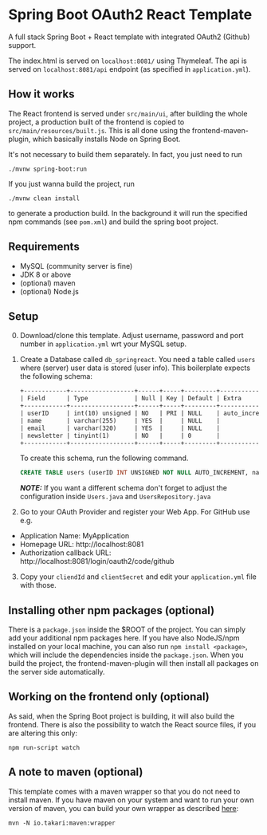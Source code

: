 # Spring Boot OAuth2 React Template

A full stack Spring Boot + React template with integrated OAuth2 (Github) support.

The index.html is served on `localhost:8081/` using Thymeleaf. The api is served on `localhost:8081/api` endpoint (as specified in `application.yml`).

## How it works

The React frontend is served under `src/main/ui`, after building the whole project, a production built
of the frontend is copied to `src/main/resources/built.js`. This is all done using the frontend-maven-plugin, which basically installs Node on Spring Boot. 

It's not necessary to build them separately. In fact, you just need to run 

    ./mvnw spring-boot:run   
    
If you just wanna build the project, run

    ./mvnw clean install

to generate a production build. In the background it will run the specified
npm commands (see `pom.xml`) and build the spring boot project.

## Requirements

* MySQL (community server is fine)
* JDK 8 or above
* (optional) maven
* (optional) Node.js

## Setup
0. Download/clone this template. Adjust username, password and port number in `application.yml` wrt your MySQL setup.


1. Create a Database called `db_springreact`. You need a table called `users` where (server) user data is stored (user info). 
   This boilerplate expects the following schema:

    ```txt
    +------------+------------------+------+-----+---------+----------------+
    | Field      | Type             | Null | Key | Default | Extra          |
    +------------+------------------+------+-----+---------+----------------+
    | userID     | int(10) unsigned | NO   | PRI | NULL    | auto_increment |
    | name       | varchar(255)     | YES  |     | NULL    |                |
    | email      | varchar(320)     | YES  |     | NULL    |                |
    | newsletter | tinyint(1)       | NO   |     | 0       |                |
    +------------+------------------+------+-----+---------+----------------+
    ```

    To create this schema, run the following command.

    ```sql
    CREATE TABLE users (userID INT UNSIGNED NOT NULL AUTO_INCREMENT, name VARCHAR(255), email VARCHAR(320), newsletter BOOLEAN NOT NULL DEFAULT FALSE, PRIMARY KEY (userID));
    ```

    ***NOTE:*** If you want a different schema don't forget to adjust the configuration inside `Users.java` and `UsersRepository.java`


2. Go to your OAuth Provider and register your Web App. For GitHub use e.g.

* Application Name: MyApplication
* Homepage URL: http://localhost:8081
* Authorization callback URL: http://localhost:8081/login/oauth2/code/github

3. Copy your `cliendId` and `clientSecret` and edit your `application.yml` file with those.



## Installing other npm packages (optional)

There is a `package.json` inside the $ROOT of the project. You can simply add your additional npm packages here. If you 
have also NodeJS/npm installed on your local machine, you can also run `npm install <package>`, which will include the dependencies 
inside the `package.json`. When you build the project, the frontend-maven-plugin will then install all packages on the server side automatically.

## Working on the frontend only (optional)

As said, when the Spring Boot project is building, it will also build the frontend. There is also the possibility to 
watch the React source files, if you are altering this only:

    npm run-script watch

## A note to maven (optional)

This template comes with a maven wrapper so that you do not need to install maven. If you have maven on your system and want to 
run your own version of maven, you can build your own wrapper as described [here](https://www.baeldung.com/maven-wrapper):

    mvn -N io.takari:maven:wrapper

